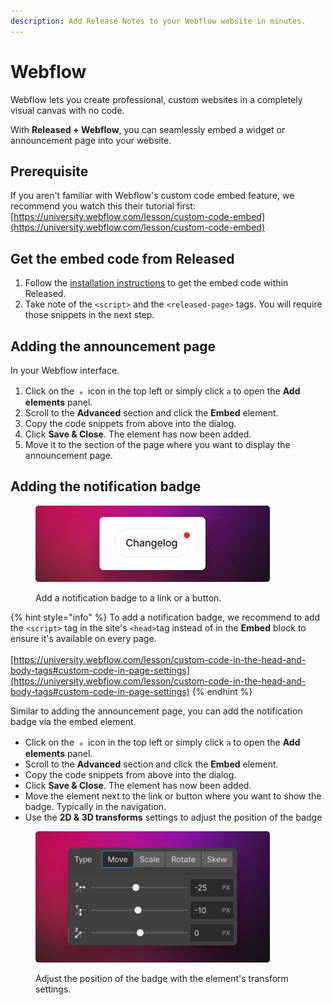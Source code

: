 ```yaml
---
description: Add Release Notes to your Webflow website in minutes.
---
```


# Webflow

Webflow lets you create professional, custom websites in a completely visual canvas with no code.&#x20;

With **Released + Webflow**, you can seamlessly embed a widget or announcement page into your website.&#x20;

## Prerequisite&#x20;

If you aren't familiar with Webflow's custom code embed feature, we recommend you watch this their tutorial first: [https://university.webflow.com/lesson/custom-code-embed](https://university.webflow.com/lesson/custom-code-embed)

## Get the embed code from Released

1. Follow the [installation instructions](../product-tour/settings/announcement-page.md#installation) to get the embed code within Released.
2. Take note of the `<script>` and the `<released-page>` tags. You will require those snippets in the next step.&#x20;

## Adding the announcement page

In your Webflow interface.&#x20;

1. Click on the ﹢ icon in the top left or simply click `a` to open the **Add elements** panel.
2. Scroll to the **Advanced** section and click the **Embed** element.
3. Copy the code snippets from above into the dialog.&#x20;
4. Click **Save & Close**. The element has now been added.&#x20;
5. Move it to the section of the page where you want to display the announcement page.&#x20;

## Adding the notification badge



<figure><img src="../.gitbook/assets/Badge.png" alt="" width="375"><figcaption><p>Add a notification badge to a link or a button.</p></figcaption></figure>

{% hint style="info" %}
To add a notification badge, we recommend to add the `<script>` tag in the site's `<head>`tag  instead of in the **Embed** block to ensure it's available on every page. \
\
[https://university.webflow.com/lesson/custom-code-in-the-head-and-body-tags#custom-code-in-page-settings](https://university.webflow.com/lesson/custom-code-in-the-head-and-body-tags#custom-code-in-page-settings)
{% endhint %}

Similar to adding the announcement page, you can add the notification badge via the embed element.&#x20;

* Click on the ﹢ icon in the top left or simply click `a` to open the **Add elements** panel.
* Scroll to the **Advanced** section and click the **Embed** element.
* Copy the code snippets from above into the dialog.&#x20;
* Click **Save & Close**. The element has now been added.&#x20;
* Move the element next to the link or button where you want to show the badge. Typically in the navigation.&#x20;
* Use the **2D & 3D transforms** settings to adjust the position of the badge&#x20;

<figure><img src="../.gitbook/assets/Transform Settings.png" alt="" width="375"><figcaption><p>Adjust the position of the badge with the element's transform settings.</p></figcaption></figure>

